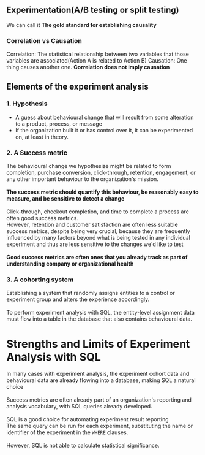 ## Experimentation(A/B testing or split testing)
We can call it **The gold standard for establishing causality**
### Correlation vs Causation
Correlation: The statistical relationship between two variables that those variables are associated(Action A is related to Action B)
Causation: One thing causes another one.
**Correlation does not imply causation**

## Elements of the experiment analysis
### 1. Hypothesis
* A guess about behavioural change that will result from some alteration to a product, process, or message
* If the organization built it or has control over it, it can be experimented on, at least in theory.
### 2. A Success metric
The behavioural change we hypothesize might be related to form completion, purchase conversion, click-through, retention, engagement, or any other important behaviour to the organization's mission.    
<br/>
**The success metric should quantify this behaviour, be reasonably easy to measure, and be sensitive to detect a change**    
<br/>
Click-through, checkout completion, and time to complete a process are often good success metrics.  
However, retention and customer satisfaction are often less suitable success metrics, despite being very crucial, because they are frequently influenced by many factors beyond what is being tested in any individual experiment and thus are less sensitive to the changes we'd like to test    
<br/>
**Good success metrics are often ones that you already track as part of understanding company or organizational health**
### 3. A cohorting system
Establishing a system that randomly assigns entities to a control or experiment group and alters the experience accordingly.    
<br/>
To perform experiment analysis with SQL, the entity-level assignment data must flow into a table in the database that also contains behavioural data.

# Strengths and Limits of Experiment Analysis with SQL
In many cases with experiment analysis, the experiment cohort data and behavioural data are already flowing into a database, making SQL a natural choice    
<br/>
Success metrics are often already part of an organization's reporting and analysis vocabulary, with SQL queries already developed.    
<br/>
SQL is a good choice for automating experiment result reporting    
The same query can be run for each experiment, substituting the name or identifier of the experiment in the `WHERE` clauses.    
<br/>
However, SQL is not able to calculate statistical significance.
